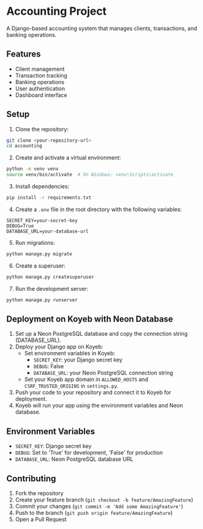 # Accounting Project

A Django-based accounting system that manages clients, transactions, and banking operations.

## Features

- Client management
- Transaction tracking
- Banking operations
- User authentication
- Dashboard interface

## Setup

1. Clone the repository:
```bash
git clone <your-repository-url>
cd accounting
```

2. Create and activate a virtual environment:
```bash
python -m venv venv
source venv/bin/activate  # On Windows: venv\Scripts\activate
```

3. Install dependencies:
```bash
pip install -r requirements.txt
```

4. Create a `.env` file in the root directory with the following variables:
```
SECRET_KEY=your-secret-key
DEBUG=True
DATABASE_URL=your-database-url
```

5. Run migrations:
```bash
python manage.py migrate
```

6. Create a superuser:
```bash
python manage.py createsuperuser
```

7. Run the development server:
```bash
python manage.py runserver
```

## Deployment on Koyeb with Neon Database

1. Set up a Neon PostgreSQL database and copy the connection string (DATABASE_URL).
2. Deploy your Django app on Koyeb:
   - Set environment variables in Koyeb:
     - `SECRET_KEY`: your Django secret key
     - `DEBUG`: False
     - `DATABASE_URL`: your Neon PostgreSQL connection string
   - Set your Koyeb app domain in `ALLOWED_HOSTS` and `CSRF_TRUSTED_ORIGINS` in `settings.py`.
3. Push your code to your repository and connect it to Koyeb for deployment.
4. Koyeb will run your app using the environment variables and Neon database.

## Environment Variables

- `SECRET_KEY`: Django secret key
- `DEBUG`: Set to 'True' for development, 'False' for production
- `DATABASE_URL`: Neon PostgreSQL database URL

## Contributing

1. Fork the repository
2. Create your feature branch (`git checkout -b feature/AmazingFeature`)
3. Commit your changes (`git commit -m 'Add some AmazingFeature'`)
4. Push to the branch (`git push origin feature/AmazingFeature`)
5. Open a Pull Request 